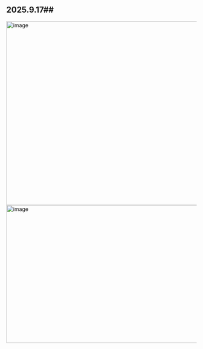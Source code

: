 ## 2025.9.17##
<img width="858" height="488" alt="image" src="https://github.com/user-attachments/assets/e3f0c577-4211-448d-b0e4-fb3214194fd7" />
<img width="837" height="366" alt="image" src="https://github.com/user-attachments/assets/40dfc899-e9b2-4f34-b139-8c5383362b01" />

